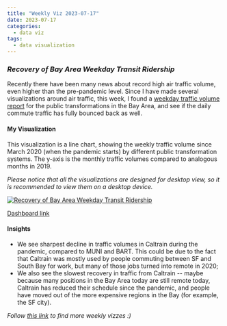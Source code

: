 ```yaml
---
title: "Weekly Viz 2023-07-17"
date: 2023-07-17
categories:
  - data viz
tags:
  - data visualization
---
```


### *Recovery of Bay Area Weekday Transit Ridership*

Recently there have been many news about record high air traffic volume, even higher than the pre-pandemic level. Since I have made several visualizations around air traffic, this week, I found a [weekday traffic volume report](http://www.bayareaeconomy.org/bay-area-bridge-crossings-monthly-tracker) for the public transformations in the Bay Area, and see if the daily commute traffic has fully bounced back as well.  

#### My Visualization

This visualization is a line chart, showing the weekly traffic volume since March 2020 (when the pandemic starts) by different public transformation systems. The y-axis is the monthly traffic volumes compared to analogous months in 2019.  

*Please notice that all the visualizations are designed for desktop view, so it is recommended to view them on a desktop device.*  

<div class='tableauPlaceholder' id='viz1689657004140' style='position: relative'>
  <noscript><a href='#'>
    <img alt='Recovery of Bay Area Weekday Transit Ridership ' src='https:&#47;&#47;public.tableau.com&#47;static&#47;images&#47;20&#47;20230717RecoveryofBayAreaWeekdayTransitRidership&#47;RecoveryofBayAreaWeekdayTransitRidership&#47;1_rss.png' style='border: none' />
  </a></noscript>
  <object class='tableauViz'  style='display:none;'>
    <param name='host_url' value='https%3A%2F%2Fpublic.tableau.com%2F' />
    <param name='embed_code_version' value='3' />
    <param name='site_root' value='' />
    <param name='name' value='20230717RecoveryofBayAreaWeekdayTransitRidership&#47;RecoveryofBayAreaWeekdayTransitRidership' />
    <param name='tabs' value='no' />
    <param name='toolbar' value='yes' />
    <param name='static_image' value='https:&#47;&#47;public.tableau.com&#47;static&#47;images&#47;20&#47;20230717RecoveryofBayAreaWeekdayTransitRidership&#47;RecoveryofBayAreaWeekdayTransitRidership&#47;1.png' />
    <param name='animate_transition' value='yes' />
    <param name='display_static_image' value='yes' />
    <param name='display_spinner' value='yes' />
    <param name='display_overlay' value='yes' />
    <param name='display_count' value='yes' />
    <param name='language' value='en-US' />
    <param name='filter' value='publish=yes' />
  </object></div>         
  <script type='text/javascript'>    
    var divElement = document.getElementById('viz1689657004140');   
    var vizElement = divElement.getElementsByTagName('object')[0];       
    if ( divElement.offsetWidth > 800 ) { vizElement.style.width='800px';vizElement.style.height='627px';} else if ( divElement.offsetWidth > 500 ) { vizElement.style.width='800px';vizElement.style.height='627px';} else { vizElement.style.width='100%';vizElement.style.height='727px';}               
    var scriptElement = document.createElement('script');     
    scriptElement.src = 'https://public.tableau.com/javascripts/api/viz_v1.js';          
    vizElement.parentNode.insertBefore(scriptElement, vizElement);           
  </script>  

[Dashboard link](https://public.tableau.com/views/20230717RecoveryofBayAreaWeekdayTransitRidership/RecoveryofBayAreaWeekdayTransitRidership?:language=en-US&publish=yes&:display_count=n&:origin=viz_share_link)
  
#### Insights
* We see sharpest decline in traffic volumes in Caltrain during the pandemic, compared to MUNI and BART. This could be due to the fact that Caltrain was mostly used by people commuting between SF and South Bay for work, but many of those jobs turned into remote in 2020;
* We also see the slowest recovery in traffic from Caltrain -- maybe because many positions in the Bay Area today are still remote today, Caltrain has reduced their schedule since the pandemic, and people have moved out of the more expensive regions in the Bay (for example, the SF city).  
  
*Follow [this link](https://yudong-94.github.io/personal-website/project/WeeklyViz2023/) to find more weekly vizzes :)*
